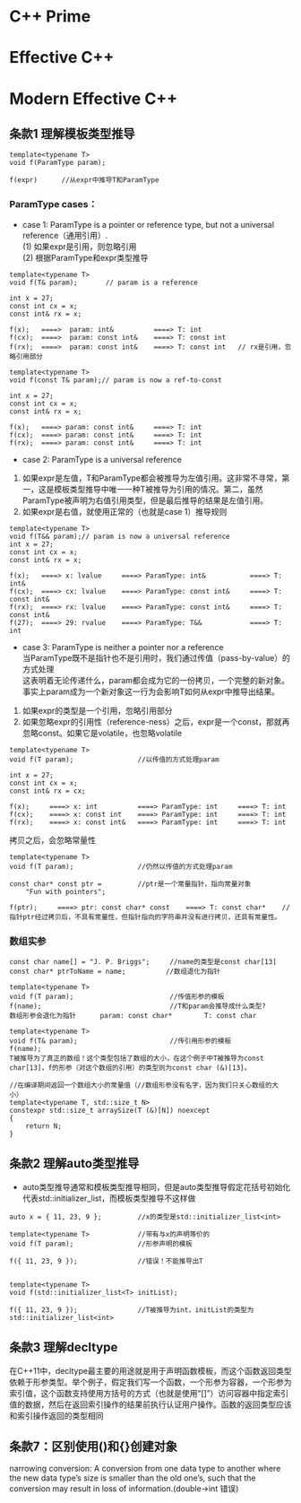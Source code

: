 # C++ Prime

# Effective C++
# Modern Effective C++
## 条款1 理解模板类型推导
```
template<typename T>
void f(ParamType param);

f(expr)      //从expr中推导T和ParamType
```

### ParamType cases：
- case 1: ParamType is a pointer or reference type, but not a universal reference（通用引用）.<br> 
    (1) 如果expr是引用，则忽略引用<br> 
    (2) 根据ParamType和expr类型推导
```
template<typename T>
void f(T& param);       // param is a reference

int x = 27;
const int cx = x;
const int& rx = x;

f(x);   ====>  param: int&          ====> T: int
f(cx);  ====>  param: const int&    ====> T: const int
f(rx);  ====>  param: const int&    ====> T: const int   // rx是引用，忽略引用部分
```
```
template<typename T>
void f(const T& param);// param is now a ref-to-const

int x = 27;
const int cx = x;
const int& rx = x;

f(x);   ====> param: const int&     ====> T: int
f(cx);  ====> param: const int&     ====> T: int
f(rx);  ====> param: const int&     ====> T: int
```

- case 2: ParamType is a universal reference
1. 如果expr是左值，T和ParamType都会被推导为左值引用。这非常不寻常，第一，这是模板类型推导中唯一一种T被推导为引用的情况。第二，虽然ParamType被声明为右值引用类型，但是最后推导的结果是左值引用。
2. 如果expr是右值，就使用正常的（也就是case 1）推导规则
```
template<typename T>
void f(T&& param);// param is now a universal reference
int x = 27;
const int cx = x;
const int& rx = x;

f(x);   ====> x: lvalue     ====> ParamType: int&           ====> T: int&
f(cx);  ====> cx: lvalue    ====> ParamType: const int&     ====> T: const int&
f(rx);  ====> rx: lvalue    ====> ParamType: const int&     ====> T: const int&
f(27);  ====> 29: rvalue    ====> ParamType: T&&            ====> T: int
```
- case 3: ParamType is neither a pointer nor a reference<br>
当ParamType既不是指针也不是引用时，我们通过传值（pass-by-value）的方式处理<br>
这表明着无论传递什么，param都会成为它的一份拷贝，一个完整的新对象。事实上param成为一个新对象这一行为会影响T如何从expr中推导出结果。
1. 如果expr的类型是一个引用，忽略引用部分
2. 如果忽略expr的引用性（reference-ness）之后，expr是一个const，那就再忽略const。如果它是volatile，也忽略volatile
```
template<typename T>
void f(T param);                //以传值的方式处理param

int x = 27;
const int cx = x;
const int& rx = cx;

f(x);     ====> x: int          ====> ParamType: int     ====> T: int
f(cx);    ====> x: const int    ====> ParamType: int     ====> T: int
f(rx);    ====> x: const int&   ====> ParamType: int     ====> T: int
```
拷贝之后，会忽略常量性
```
template<typename T>
void f(T param);                //仍然以传值的方式处理param

const char* const ptr =         //ptr是一个常量指针，指向常量对象 
    "Fun with pointers";

f(ptr);     ====> ptr: const char* const    ====> T: const char*    // 指针ptr经过拷贝后，不具有常量性，但指针指向的字符串并没有进行拷贝，还具有常量性。
```

### 数组实参
```
const char name[] = "J. P. Briggs";     //name的类型是const char[13]
const char* ptrToName = name;          //数组退化为指针

template<typename T>
void f(T param);                        //传值形参的模板
f(name);                                //T和param会推导成什么类型?
数组形参会退化为指针      param: const char*        T: const char 

template<typename T>
void f(T& param);                       //传引用形参的模板
f(name);
T被推导为了真正的数组！这个类型包括了数组的大小，在这个例子中T被推导为const char[13]，f的形参（对这个数组的引用）的类型则为const char (&)[13]。

//在编译期间返回一个数组大小的常量值（//数组形参没有名字，因为我们只关心数组的大小）
template<typename T, std::size_t N>
constexpr std::size_t arraySize(T (&)[N]) noexcept
{
    return N;
}
```

## 条款2 理解auto类型推导
- auto类型推导通常和模板类型推导相同，但是auto类型推导假定花括号初始化代表std::initializer_list，而模板类型推导不这样做
```
auto x = { 11, 23, 9 };         //x的类型是std::initializer_list<int>

template<typename T>            //带有与x的声明等价的
void f(T param);                //形参声明的模板

f({ 11, 23, 9 });               //错误！不能推导出T


template<typename T>
void f(std::initializer_list<T> initList);

f({ 11, 23, 9 });               //T被推导为int，initList的类型为std::initializer_list<int>
```

## 条款3 理解decltype
在C++11中，decltype最主要的用途就是用于声明函数模板，而这个函数返回类型依赖于形参类型。举个例子，假定我们写一个函数，一个形参为容器，一个形参为索引值，这个函数支持使用方括号的方式（也就是使用“[]”）访问容器中指定索引值的数据，然后在返回索引操作的结果前执行认证用户操作。函数的返回类型应该和索引操作返回的类型相同


## 条款7：区别使用()和{}创建对象
narrowing conversion: A conversion from one data type to another where the new data type’s size is smaller than the old one’s, such that the conversion may result in loss of information.(double->int 错误)